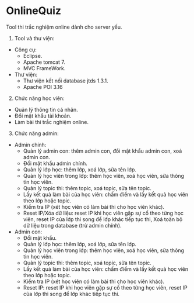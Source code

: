# OnlineQuiz
Tool thi trắc nghiệm online dành cho server yếu.
1. Tool và thư viện:
  + Công cụ:
    - Eclipse.
    - Apache tomcat 7.
    - MVC FrameWork.
  + Thư viện:
    - Thư viện kết nối database jtds 1.3.1.
    - Apache POI 3.16
2. Chức năng học viên:
  - Quản lý thông tin cá nhân.
  - Đổi mật khẩu tài khoản.
  - Làm bài thi trắc nghiệm online.
3. Chức năng admin:
  + Admin chính:
    - Quản lý admin con: thêm admin con, đổi mật khẩu admin con, xoá admin con.
    - Đổi mật khẩu admin chính.
    - Quản lý lớp học: thêm lớp, xoá lớp, sữa tên lớp.
    - Quản lý học viên trong lớp: thêm học viên, xoá học viên, sữa thông tin học viên.
    - Quản lý topic thi: thêm topic, xoá topic, sữa tên topic.
    - Lấy kết quả làm bài của học viên: chấm điểm và lấy kết quả học viên theo lớp hoặc topic.
    - Kiểm tra IP (xét học viên có làm bài thi cho học viên khác).
    - Reset IP/Xóa dữ liệu: reset IP khi học viên gặp sự cố theo từng học viên, reset IP của lớp thi song để lớp khác tiếp tục thi, Xoá toàn bộ dữ liệu trong database (trừ admin chính).
  + Admin con:
    - Đổi mật khẩu.
    - Quản lý lớp học: thêm lớp, xoá lớp, sữa tên lớp.
    - Quản lý học viên trong lớp: thêm học viên, xoá học viên, sữa thông tin học viên.
    - Quản lý topic thi: thêm topic, xoá topic, sữa tên topic.
    - Lấy kết quả làm bài của học viên: chấm điểm và lấy kết quả học viên theo lớp hoặc topic.
    - Kiểm tra IP (xét học viên có làm bài thi cho học viên khác).
    - Reset IP: reset IP khi học viên gặp sự cố theo từng học viên, reset IP của lớp thi song để lớp khác tiếp tục thi.
